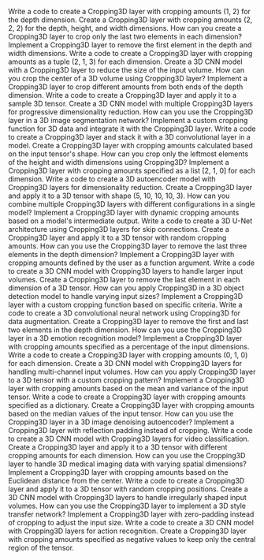 Write a code to create a Cropping3D layer with cropping amounts (1, 2) for the depth dimension.
Create a Cropping3D layer with cropping amounts (2, 2, 2) for the depth, height, and width dimensions.
How can you create a Cropping3D layer to crop only the last two elements in each dimension?
Implement a Cropping3D layer to remove the first element in the depth and width dimensions.
Write a code to create a Cropping3D layer with cropping amounts as a tuple (2, 1, 3) for each dimension.
Create a 3D CNN model with a Cropping3D layer to reduce the size of the input volume.
How can you crop the center of a 3D volume using Cropping3D layer?
Implement a Cropping3D layer to crop different amounts from both ends of the depth dimension.
Write a code to create a Cropping3D layer and apply it to a sample 3D tensor.
Create a 3D CNN model with multiple Cropping3D layers for progressive dimensionality reduction.
How can you use the Cropping3D layer in a 3D image segmentation network?
Implement a custom cropping function for 3D data and integrate it with the Cropping3D layer.
Write a code to create a Cropping3D layer and stack it with a 3D convolutional layer in a model.
Create a Cropping3D layer with cropping amounts calculated based on the input tensor's shape.
How can you crop only the leftmost elements of the height and width dimensions using Cropping3D?
Implement a Cropping3D layer with cropping amounts specified as a list [2, 1, 0] for each dimension.
Write a code to create a 3D autoencoder model with Cropping3D layers for dimensionality reduction.
Create a Cropping3D layer and apply it to a 3D tensor with shape (5, 10, 10, 10, 3).
How can you combine multiple Cropping3D layers with different configurations in a single model?
Implement a Cropping3D layer with dynamic cropping amounts based on a model's intermediate output.
Write a code to create a 3D U-Net architecture using Cropping3D layers for skip connections.
Create a Cropping3D layer and apply it to a 3D tensor with random cropping amounts.
How can you use the Cropping3D layer to remove the last three elements in the depth dimension?
Implement a Cropping3D layer with cropping amounts defined by the user as a function argument.
Write a code to create a 3D CNN model with Cropping3D layers to handle larger input volumes.
Create a Cropping3D layer to remove the last element in each dimension of a 3D tensor.
How can you apply Cropping3D in a 3D object detection model to handle varying input sizes?
Implement a Cropping3D layer with a custom cropping function based on specific criteria.
Write a code to create a 3D convolutional neural network using Cropping3D for data augmentation.
Create a Cropping3D layer to remove the first and last two elements in the depth dimension.
How can you use the Cropping3D layer in a 3D emotion recognition model?
Implement a Cropping3D layer with cropping amounts specified as a percentage of the input dimensions.
Write a code to create a Cropping3D layer with cropping amounts (0, 1, 0) for each dimension.
Create a 3D CNN model with Cropping3D layers for handling multi-channel input volumes.
How can you apply Cropping3D layer to a 3D tensor with a custom cropping pattern?
Implement a Cropping3D layer with cropping amounts based on the mean and variance of the input tensor.
Write a code to create a Cropping3D layer with cropping amounts specified as a dictionary.
Create a Cropping3D layer with cropping amounts based on the median values of the input tensor.
How can you use the Cropping3D layer in a 3D image denoising autoencoder?
Implement a Cropping3D layer with reflection padding instead of cropping.
Write a code to create a 3D CNN model with Cropping3D layers for video classification.
Create a Cropping3D layer and apply it to a 3D tensor with different cropping amounts for each dimension.
How can you use the Cropping3D layer to handle 3D medical imaging data with varying spatial dimensions?
Implement a Cropping3D layer with cropping amounts based on the Euclidean distance from the center.
Write a code to create a Cropping3D layer and apply it to a 3D tensor with random cropping positions.
Create a 3D CNN model with Cropping3D layers to handle irregularly shaped input volumes.
How can you use the Cropping3D layer to implement a 3D style transfer network?
Implement a Cropping3D layer with zero-padding instead of cropping to adjust the input size.
Write a code to create a 3D CNN model with Cropping3D layers for action recognition.
Create a Cropping3D layer with cropping amounts specified as negative values to keep only the central region of the tensor.
